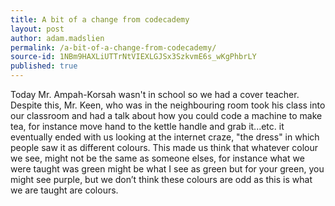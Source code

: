```yaml
---
title: A bit of a change from codecademy
layout: post
author: adam.madslien
permalink: /a-bit-of-a-change-from-codecademy/
source-id: 1NBm9HAXLiUTTrNtVIEXLGJSx3SzkvmE6s_wKgPhbrLY
published: true
---
```

Today Mr. Ampah-Korsah wasn't in school so we had a cover teacher. Despite this, Mr. Keen, who was in the neighbouring room took his class into our classroom and had a talk about how you could code a machine to make tea, for instance move hand to the kettle handle and grab it...etc. it eventually ended with us looking at the internet craze, "the dress" in which people saw it as different colours. This made us think that whatever colour we see, might not be the same as someone elses, for instance what we were taught was green might be what I see as green but for your green, you might see purple, but we don’t think these colours are odd as this is what we are taught are colours.

